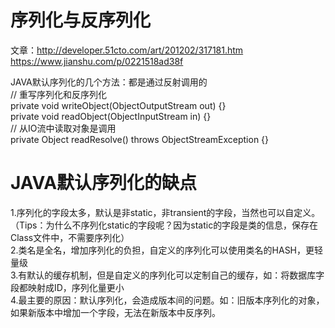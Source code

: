 # 序列化与反序列化

文章：http://developer.51cto.com/art/201202/317181.htm<br>
https://www.jianshu.com/p/0221518ad38f<br>

JAVA默认序列化的几个方法：都是通过反射调用的<br>
// 重写序列化和反序列化<br>
private void writeObject(ObjectOutputStream out) {}<br>
private void readObject(ObjectInputStream in) {}<br>
// 从IO流中读取对象是调用<br>
private Object readResolve() throws ObjectStreamException {}<br>

# JAVA默认序列化的缺点<br>
1.序列化的字段太多，默认是非static，非transient的字段，当然也可以自定义。（Tips：为什么不序列化static的字段呢？因为static的字段是类的信息，保存在Class文件中，不需要序列化）<br>
2.类名是全名，增加序列化的负担，自定义的序列化可以使用类名的HASH，更轻量级<br>
3.有默认的缓存机制，但是自定义的序列化可以定制自己的缓存，如：将数据库字段都映射成ID，序列化量更小<br>
4.最主要的原因：默认序列化，会造成版本间的问题。如：旧版本序列化的对象，如果新版本中增加一个字段，无法在新版本中反序列。
